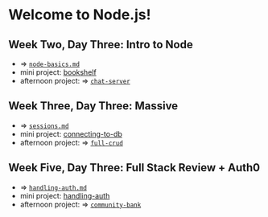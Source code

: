 # Welcome to Node.js! 

## Week Two, Day Three: Intro to Node
- => [`node-basics.md`](https://github.com/kale-stew/devmtn-notes/blob/master/Node.js/node-basics.md)
- mini project: [bookshelf](https://github.com/devMountain/node-introduction)
- afternoon project: => [`chat-server`](https://github.com/kale-stew/devmtn-notes/tree/master/Node.js/chat-server)

## Week Three, Day Three: Massive
- => [`sessions.md`](https://github.com/kale-stew/devmtn-notes/blob/master/Node.js/sessions.md)
- mini project: [connecting-to-db](https://github.com/devMountain/mini-sql-node-massive)
- afternoon project: => [`full-crud`](https://github.com/kale-stew/devmtn-notes/tree/master/Node.js/full-crud)

## Week Five, Day Three: Full Stack Review + Auth0
- => [`handling-auth.md`](https://github.com/kale-stew/devmtn-notes/blob/master/Node.js/handling-auth.md)
- mini project: [handling-auth](https://github.com/devmountain/node-auth-mini)
- afternoon project: => [`community-bank`](https://github.com/kale-stew/devmtn-notes/tree/master/Node.js/community-bank)